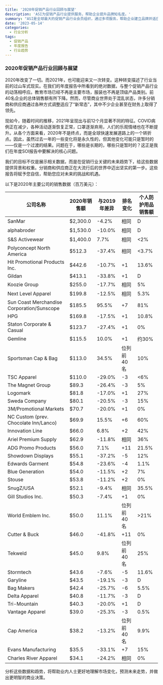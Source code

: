 ```yaml
---
title: '2020年促销产品行业回顾与展望'
description: 'ASI为促销产品行业提供服务，帮助企业提升品牌知名度。'
summary: "ASI是全球最大的促销产品行业会员组织，通过多项服务，帮助企业建立品牌并适应行业变化。本文回顾了2020年的市场情况，并展望了2021年的行业趋势。"
date: '2023-05-14'
categories:
  - 行业分析
tags:
  - 促销产品
  - 年度报告
  - 行业趋势
---
```


### 2020年促销产品行业回顾与展望

2020年改变了一切。而2021年，也可能迎来又一次转变。这种转变描述了行业当前的过山车式现实。在我们的年度报告中所看到的绝对数据，与整个促销产品行业的动荡相呼应。教育市场已经不再是主要市场，服装也不再是顶级产品类别。前40名企业的总体销售额有所下降。然而，尽管商业世界处于混乱状态，许多分销商和供应商通过各种方式调整适应了“新常态”，其中不少企业甚至在财务上取得了领先。 

现如今，随着时间的推移，2021年呈现出与前12个月显著不同的特征。COVID病例正在减少，各种活动逐渐恢复正常，口罩逐渐弃用，人们的乐观情绪也在不断提升。从各个方面来看，2020年不是终点，而是全球快速发展道路上的一个转折点。因此，虽然过去一年的一些变化将是永久性的，但其他变化可能只是暂时的——仅是一个过渡的结果。问题在于，哪些是长期的，哪些只是暂时的？这正是我们在年度SOI报告中要解决的核心问题。

我们的目标不仅是展示相关数据，而是在促销行业关键的未来趋势下，给这些数据提供背景和权重。分销商和供应商正在大流行后的世界中迈出坚实的第一步。这些报告将赋予您自信，帮助您应对未来的挑战和机遇。

以下是2020年主要公司的销售数据（百万美元）：

| 公司名称 | 2020年销售额 | 与2019年差异 | 排名变化 | 个人防护用品销售额 |
| -------- | ------------ | ------------ | ------- | ----------------- |
| SanMar | $2,300.0 | -4.2% | 相同 | D |
| alphabroder | $1,530.0 | -10.0% | 相同 | D |
| S&S Activewear | $1,400.0 | 7.7% | 相同 | <2% |
| Polyconcept North America | $512.3 | -37.4% | 相同 | <3.7% |
| Hit Promotional Products Inc. | $442.6 | -10.7% | +1 | 13.6% |
| Gildan | $413.1 | -33.8% | +1 | D |
| Koozie Group | $255.0 | -17.7% | 相同 | 5% |
| Next Level Apparel | $199.8 | -12.5% | 相同 | 5.3% |
| Sun Coast Merchandise Corporation/Sunscope | $185.5 | 95.5% | +7 | 81% |
| HPG | $169.8 | -17.5% | +1 | 10.8% |
| Staton Corporate & Casual | $123.7 | -27.4% | +1 | 0% |
| Gemline | $115.5 | 10.0% | +1 | 约30% |
| Sportsman Cap & Bag | $113.0 | 34.5% | 位列前40名 | 10% |
| TSC Apparel | $110.0 | -29.0% | -3 | <6% |
| The Magnet Group | $89.3 | -26.4% | -3 | 5% |
| Logomark | $81.8 | -17.0% | +1 | 27% |
| Sweda Company | $80.1 | -20.5% | -3 | 15% |
| 3M/Promotional Markets | $70.7 | -20.0% | +1 | 0% |
| NC Custom (prev. Chocolate Inn/Lanco) | $69.9 | 15.5% | +6 | 60% |
| Innovation Line | $66.0 | 6.8% | +2 | 42% |
| Ariel Premium Supply | $62.9 | -11.8% | 相同 | 36% |
| ADG Promo Products | $56.0 | 7.1% | +11 | 21.5% |
| Showdown Displays | $55.1 | -37.2% | -5 | 12% |
| Edwards Garment | $54.8 | -23.6% | -4 | 1.1% |
| Blue Generation | $54.0 | -11.5% | +2 | 7% |
| Stouse | $53.8 | -11.2% | +2 | 0% |
| SnugZ/USA | $52.1 | -9.4% | 相同 | 35.5% |
| Gill Studios Inc. | $50.3 | -7.4% | +1 | 0% |
| World Emblem Inc. | $50.0 | 11.1% | 位列前40名 | >21% |
| Cutter & Buck | $46.0 | -41.8% | +11 | 0% |
| Tekweld | $45.0 | 9.8% | 位列前40名 | 25% |
| Stormtech | $43.6 | -7.6% | -5 | 11.6% |
| Garyline | $43.5 | -19.1% | -3 | D |
| Bag Makers | $42.4 | -25.7% | -6 | 5.5% |
| Delta Apparel | $40.8 | -11.7% | -3 | D |
| Tri-Mountain | $40.3 | -20.0% | +1 | D |
| Vantage Apparel | $39.0 | -25.3% | -3 | 0.5% |
| Cap America | $38.2 | -13.2% | 位列前40名 | 9.9% |
| Evans Manufacturing | $35.5 | -33.1% | +7 | 15% |
| Charles River Apparel | $34.1 | -24.2% | 相同 | 0% |

分析这些数据和趋势，将帮助业内人士更好地理解市场变化，预测未来走势，并做出更明智的商业决策。